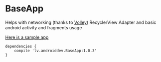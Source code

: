 # BaseApp

Helps with networking (thanks to [Volley](https://github.com/mcxiaoke/android-volley))
RecyclerView Adapter and basic android activity and fragments usage

[Here is a sample app](https://github.com/mstrengis/BaseSampleApp/tree/master/app/src/main/java/lv/androiddev/baseSampleApp)


```
dependencies {
    compile 'lv.androiddev.BaseApp:1.0.3'
}
```




